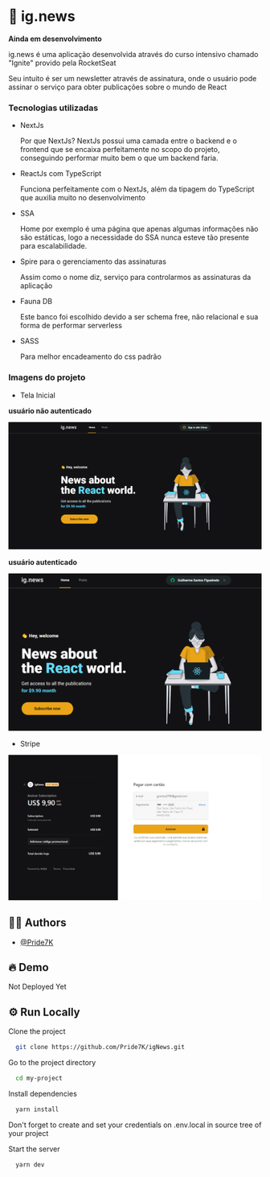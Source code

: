 
# 📰 ig.news 

**Ainda em desenvolvimento**

ig.news é uma aplicação desenvolvida através do curso intensivo chamado "Ignite" provido pela RocketSeat

Seu intuito é ser um newsletter através de assinatura, onde o usuário pode assinar o serviço para obter publicações sobre o mundo de React

### Tecnologias utilizadas

*  NextJs
  
   Por que NextJs? NextJs possui uma camada entre o backend e o frontend que se encaixa perfeitamente no scopo do projeto,
   conseguindo performar muito bem o que um backend faria.

* ReactJs com TypeScript

  Funciona perfeitamente com o NextJs, além da tipagem do TypeScript que auxilia muito no desenvolvimento

* SSA

  Home por exemplo é uma página que apenas algumas informações não são estáticas, logo a necessidade do SSA nunca esteve tão presente para escalabilidade.


* Spire para o gerenciamento das assinaturas

  Assim como o nome diz, serviço para controlarmos as assinaturas da aplicação

* Fauna DB

  Este banco foi escolhido devido a ser schema free, não relacional e sua forma de performar serverless


* SASS

  Para melhor encadeamento do css padrão




### Imagens do projeto

* Tela Inicial

**usuário não autenticado**

![](https://github.com/Pride7K/imagens/blob/master/imagem_2021-07-09_104821.png?raw=true)

**usuário autenticado**

![](https://github.com/Pride7K/imagens/blob/master/imagem_2021-07-09_105024.png?raw=true)


* Stripe

![](https://github.com/Pride7K/imagens/blob/master/imagem_2021-07-09_105153.png?raw=true)






## 👨‍💻 Authors

- [@Pride7K](https://github.com/Pride7K)


## 🔥 Demo

Not Deployed Yet

  
## ⚙️ Run Locally

Clone the project

```bash
  git clone https://github.com/Pride7K/igNews.git
```

Go to the project directory

```bash
  cd my-project
```

Install dependencies

```bash
  yarn install
```

Don't forget to create and set your credentials on .env.local in source tree of your project

Start the server

```bash
  yarn dev
```

  